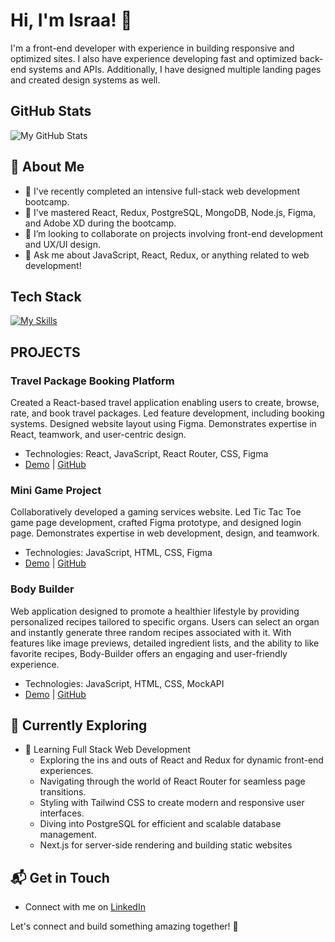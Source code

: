 
<!--
**Esra-Alhussain/Esra-Alhussain** is a ✨ _special_ ✨ repository because its `README.md` (this file) appears on your GitHub profile.

Here are some ideas to get you started:

- 🔭 I’m currently working on ...
- 🌱 I’m currently learning ...
- 👯 I’m looking to collaborate on ...
- 🤔 I’m looking for help with ...
- 💬 Ask me about ...
- 📫 How to reach me: ...
- 😄 Pronouns: ...
- ⚡ Fun fact: ...
-->

<!--
**Esra-Alhussain/Esra-Alhussain** is a ✨ _special_ ✨ repository because its `README.md` (this file) appears on your GitHub profile.
-->

# Hi, I'm Israa! 👋

I'm a front-end developer with experience in building responsive and optimized sites. I also have experience developing fast and optimized back-end systems and APIs. Additionally, I have designed multiple landing pages and created design systems as well.

## GitHub Stats
![My GitHub Stats](https://github-readme-stats.vercel.app/api?username=Esra-Alhussain&show_icons=true&theme=radical)


## 🚀 About Me

- 🔭 I've recently completed an intensive full-stack web development bootcamp.
- 🌱 I've mastered React, Redux, PostgreSQL, MongoDB, Node.js, Figma, and Adobe XD during the bootcamp.
- 👯 I’m looking to collaborate on projects involving front-end development and UX/UI design.
- 💬 Ask me about JavaScript, React, Redux, or anything related to web development!

## Tech Stack
[![My Skills](https://skillicons.dev/icons?i=js,html,css,react,redux,postgresql,mongodb,nodejs,figma,xd)](https://skillicons.dev)


## PROJECTS

### Travel Package Booking Platform
Created a React-based travel application enabling users to create, browse, rate, and book travel packages. Led feature development, including booking systems. Designed website layout using Figma. Demonstrates expertise in React, teamwork, and user-centric design.
- Technologies: React, JavaScript, React Router, CSS, Figma
- [Demo](#) | [GitHub](#)

### Mini Game Project
Collaboratively developed a gaming services website. Led Tic Tac Toe game page development, crafted Figma prototype, and designed login page. Demonstrates expertise in web development, design, and teamwork.
- Technologies: JavaScript, HTML, CSS, Figma
- [Demo](#) | [GitHub](#)

### Body Builder
Web application designed to promote a healthier lifestyle by providing personalized recipes tailored to specific organs. Users can select an organ and instantly generate three random recipes associated with it. With features like image previews, detailed ingredient lists, and the ability to like favorite recipes, Body-Builder offers an engaging and user-friendly experience.
- Technologies: JavaScript, HTML, CSS, MockAPI
- [Demo](#) | [GitHub](#)

## 🌱 Currently Exploring

- 🚀 Learning Full Stack Web Development
  - Exploring the ins and outs of React and Redux for dynamic front-end experiences.
  - Navigating through the world of React Router for seamless page transitions.
  - Styling with Tailwind CSS to create modern and responsive user interfaces.
  - Diving into PostgreSQL for efficient and scalable database management.
  - Next.js for server-side rendering and building static websites

## 📬 Get in Touch

- Connect with me on [LinkedIn](www.linkedin.com/in/esraa-alhussain-997ab789)

Let's connect and build something amazing together! 🚀
